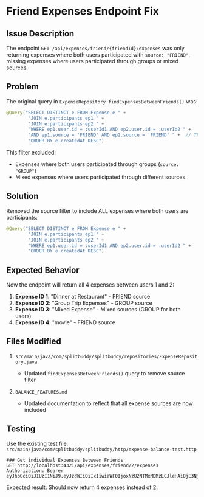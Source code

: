 # Friend Expenses Endpoint Fix

## Issue Description

The endpoint `GET /api/expenses/friend/{friendId}/expenses` was only returning expenses where both users participated with `source: "FRIEND"`, missing expenses where users participated through groups or mixed sources.

## Problem

The original query in `ExpenseRepository.findExpensesBetweenFriends()` was:
```java
@Query("SELECT DISTINCT e FROM Expense e " +
        "JOIN e.participants ep1 " +
        "JOIN e.participants ep2 " +
        "WHERE ep1.user.id = :userId1 AND ep2.user.id = :userId2 " +
        "AND ep1.source = 'FRIEND' AND ep2.source = 'FRIEND' " +  // This was the problem
        "ORDER BY e.createdAt DESC")
```

This filter excluded:
- Expenses where both users participated through groups (`source: "GROUP"`)
- Mixed expenses where users participated through different sources

## Solution

Removed the source filter to include ALL expenses where both users are participants:

```java
@Query("SELECT DISTINCT e FROM Expense e " +
        "JOIN e.participants ep1 " +
        "JOIN e.participants ep2 " +
        "WHERE ep1.user.id = :userId1 AND ep2.user.id = :userId2 " +
        "ORDER BY e.createdAt DESC")
```

## Expected Behavior

Now the endpoint will return all 4 expenses between users 1 and 2:

1. **Expense ID 1**: "Dinner at Restaurant" - FRIEND source
2. **Expense ID 2**: "Group Trip Expenses" - GROUP source  
3. **Expense ID 3**: "Mixed Expense" - Mixed sources (GROUP for both users)
4. **Expense ID 4**: "movie" - FRIEND source

## Files Modified

1. `src/main/java/com/splitbuddy/splitbuddy/repositories/ExpenseRepository.java`
   - Updated `findExpensesBetweenFriends()` query to remove source filter

2. `BALANCE_FEATURES.md`
   - Updated documentation to reflect that all expense sources are now included

## Testing

Use the existing test file: `src/main/java/com/splitbuddy/splitbuddy/http/expense-balance-test.http`

```http
### Get individual Expenses Between Friends
GET http://localhost:4321/api/expenses/friend/2/expenses
Authorization: Bearer eyJhbGciOiJIUzI1NiJ9.eyJzdWIiOiIxIiwiaWF0IjoxNzU2NTMxMDMzLCJleHAiOjE3NjE3MTUwMzN9.6AYDaRVLGeI3edJUMAEn6Gtkr1lLD8bs6V8Y5XpCKYo
```

Expected result: Should now return 4 expenses instead of 2.
